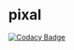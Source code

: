 # pixal
[![Codacy Badge](https://api.codacy.com/project/badge/Grade/02739757a0194be28685de01c57baa25)](https://www.codacy.com/manual/wouter173/pixal?utm_source=github.com&amp;utm_medium=referral&amp;utm_content=wouter173/pixal&amp;utm_campaign=Badge_Grade)
